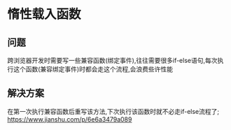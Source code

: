 <author-info date="1631095978457"></author-info>

# 惰性载入函数

## 问题
跨浏览器开发时需要写一些兼容函数(绑定事件),往往需要很多if-else语句,每次执行这个函数(兼容绑定事件)时都会走这个流程,会浪费些许性能

## 解决方案
在第一次执行兼容函数后重写该方法,下次执行该函数时就不必走if-else流程了;
https://www.jianshu.com/p/6e6a3479a089